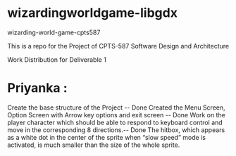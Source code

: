 # wizardingworldgame-libgdx

wizarding-world-game-cpts587

This is a repo for the Project of CPTS-587 Software Design and Architecture

Work Distribution for Deliverable 1
# Priyanka :

Create the base structure of the Project -- Done
Created the Menu Screen, Option Screen with Arrow key options and exit screen -- Done
Work on the player character which should be able to respond to keyboard control and move in the corresponding 8 directions.-- Done
The hitbox, which appears as a white dot in the center of the sprite when “slow speed” mode is activated, is much smaller than the size of the whole sprite.
